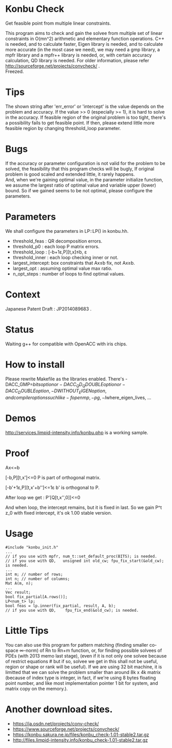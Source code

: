 # Konbu Check
Get feasible point from multiple linear constraints.

This program aims to check and gain the solvee from multiple set of linear constraints in O(mn^2) arithmetic and elementary function operations.
C++ is needed, and to calculate faster, Eigen library is needed, and to calculate more accurate (in the most case we need), we may need a gmp library, a mpfr library and a mpfr++ library is needed, or, with certain accuracy calculation, QD library is needed.
For older information, please refer http://sourceforge.net/projects/convcheck/ .  
Freezed.

# Tips
The shown string after 'err_error' or 'intercept' is the value depends on the problem and accuracy.
If the value >> 0 (especially >= 1), it is hard to solve in the accuracy.
If feasible region of the original problem is too tight, there's a possibility fails to get feasible point.
If then, please extend little more feasible region by changing threshold_loop parameter.

# Bugs
If the accuracy or parameter configuration is not valid for the problem to be solved, the feasibility that
this program checks will be bugly, If original problem is good scaled and extended little, it rarely happens.  
And, when we're gaining optimal value, in the parameter initialize function, we assume the largest ratio of
optimal value and variable upper (lower) bound. So if we gained seems to be not optimal, please configure the parameters.

# Parameters
We shall configure the parameters in LP<T>::LP() in konbu.hh.
* threshold_feas   : QR decomposition errors.
* threshold_p0     : each loop P matrix errors.
* threshold_loop   : [-b+1&epsilon;,P][t,x]&leq;b, &epsilon;
* threshold_inner  : each loop checking inner or not.
* largest_intercept: box constraints that Ax&leq;b fix, not Ax&geq;b.
* largest_opt      : assuming optimal value max ratio.
* n_opt_steps      : number of loops to find optimal values.

# Context
Japanese Patent Draft : JP2014089683 . 

# Status
Waiting g++ for compatible with OpenACC with iris chips.

# How to install
Please rewrite Makefile as the libraries enabled.
There's -DACC_GMP=$bits option or -DACC_QD_QDOUBLE option or -DACC_DOUBLE option, -DWITHOUT_EIGEN option, and compiler options such like -fopenmp, -pg, -I$where_eigen_lives, ...

# Demos
http://services.limpid-intensity.info/konbu.php is a working sample.

# Proof
Ax&lt;=b

[-b,P][t,x']&lt;=0
P is part of orthogonal matrix.

[-b'+1&epsilon;,P][t,x'+b'']&lt;=1&epsilon;
b' is orthogonal to P.

After loop we get :
P'[Q[t,x'',0]]&lt;=0

And when loop, the intercept remains, but it is fixed in last.
So we gain P^t z_0 with fixed intercept, it's ok 1.00 stable version.

# Usage
    #include "konbu_init.h"
    ...
    // if you use with mpfr, num_t::set_default_proc(BITS); is needed.
    // if you use with QD,   unsigned int old_cw; fpu_fix_start(&old_cw); is needed.
    ...
    int m; // number of rows;
    int n; // number of columns;
    Mat A(m, n);
    ...
    Vec result;
    bool fix_partial[A.rows()];
    LP<num_t> lp;
    bool feas = lp.inner(fix_partial, result, A, b);
    // if you use with QD,    fpu_fix_end(&old_cw); is needed.

# Little Tips
You can also use this program for pattern matching (finding smaller co-space ∞-norm) of Rn to Rn+m function, or, for finding possible solvees of PDEs (with 2013 memo last stage), (even if it is not only one solvee because of restrict equations # but if so, solvee we get in this shall not be useful, region or shape or rank will be useful).
If we are using 32 bit machine, it is limitted that we can solve the problem smaller than around 8k x 4k matrix (because of index type is integer, in fact, if we're using 8 bytes floating point number, and like most implementation pointer 1 bit for system, and matrix copy on the memory.).

# Another download sites.
* https://ja.osdn.net/projects/conv-check/
* https://www.sourceforge.net/projects/convcheck/
* https://konbu.sakura.ne.jp/files/konbu_check-1.01-stable2.tar.gz
* http://files.limpid-intensity.info/konbu_check-1.01-stable2.tar.gz
